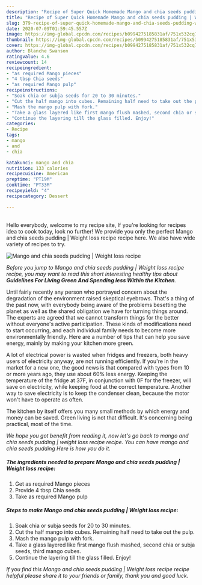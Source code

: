 ```yaml
---
description: "Recipe of Super Quick Homemade Mango and chia seeds pudding | Weight loss recipe"
title: "Recipe of Super Quick Homemade Mango and chia seeds pudding | Weight loss recipe"
slug: 379-recipe-of-super-quick-homemade-mango-and-chia-seeds-pudding-weight-loss-recipe
date: 2020-07-09T01:59:45.557Z
image: https://img-global.cpcdn.com/recipes/b0994275185831af/751x532cq70/mango-and-chia-seeds-pudding-weight-loss-recipe-recipe-main-photo.jpg
thumbnail: https://img-global.cpcdn.com/recipes/b0994275185831af/751x532cq70/mango-and-chia-seeds-pudding-weight-loss-recipe-recipe-main-photo.jpg
cover: https://img-global.cpcdn.com/recipes/b0994275185831af/751x532cq70/mango-and-chia-seeds-pudding-weight-loss-recipe-recipe-main-photo.jpg
author: Blanche Swanson
ratingvalue: 4.6
reviewcount: 14
recipeingredient:
- "as required Mango pieces"
- "4 tbsp Chia seeds"
- "as required Mango pulp"
recipeinstructions:
- "Soak chia or subja seeds for 20 to 30 minutes."
- "Cut the half mango into cubes. Remaining half need to take out the pulp."
- "Mash the mango pulp with fork."
- "Take a glass layered like first mango flush mashed, second chia or subja seeds, third mango cubes."
- "Continue the layering till the glass filled. Enjoy!"
categories:
- Recipe
tags:
- mango
- and
- chia

katakunci: mango and chia 
nutrition: 133 calories
recipecuisine: American
preptime: "PT19M"
cooktime: "PT33M"
recipeyield: "4"
recipecategory: Dessert

---
```

<br>
Hello everybody, welcome to my recipe site, If you're looking for recipes idea to cook today, look no further! We provide you only the perfect Mango and chia seeds pudding | Weight loss recipe recipe here. We also have wide variety of recipes to try.
<br>


![Mango and chia seeds pudding | Weight loss recipe](https://img-global.cpcdn.com/recipes/b0994275185831af/751x532cq70/mango-and-chia-seeds-pudding-weight-loss-recipe-recipe-main-photo.jpg)

<i>Before you jump to Mango and chia seeds pudding | Weight loss recipe recipe, you may want to read this short interesting healthy tips about 
<strong>Guidelines For Living Green And Spending less Within the Kitchen</strong>.</i>
</br>

Until fairly recently any person who portrayed concern about the degradation of the environment raised skeptical eyebrows. That's a thing of the past now, with everybody being aware of the problems besetting the planet as well as the shared obligation we have for turning things around. The experts are agreed that we cannot transform things for the better without everyone's active participation. These kinds of modifications need to start occurring, and each individual family needs to become more environmentally friendly. Here are a number of tips that can help you save energy, mainly by making your kitchen more green.

A lot of electrical power is wasted when fridges and freezers, both heavy users of electricity anyway, are not running efficiently. If you're in the market for a new one, the good news is that compared with types from 10 or more years ago, they use about 60% less energy. Keeping the temperature of the fridge at 37F, in conjunction with 0F for the freezer, will save on electricity, while keeping food at the correct temperature. Another way to save electricity is to keep the condenser clean, because the motor won't have to operate as often.

The kitchen by itself offers you many small methods by which energy and money can be saved. Green living is not that difficult. It's concerning being practical, most of the time.


<i>We hope you got benefit from reading it, now let's go back to mango and chia seeds pudding | weight loss recipe recipe. You can have mango and chia seeds pudding  Here is how you do it.
</i>

##### The ingredients needed to prepare Mango and chia seeds pudding | Weight loss recipe:

1. Get as required Mango pieces
1. Provide 4 tbsp Chia seeds
1. Take as required Mango pulp


##### Steps to make Mango and chia seeds pudding | Weight loss recipe:

1. Soak chia or subja seeds for 20 to 30 minutes.
1. Cut the half mango into cubes. Remaining half need to take out the pulp.
1. Mash the mango pulp with fork.
1. Take a glass layered like first mango flush mashed, second chia or subja seeds, third mango cubes.
1. Continue the layering till the glass filled. Enjoy!


<i>If you find this Mango and chia seeds pudding | Weight loss recipe recipe helpful please share it to your friends or family, thank you and good luck.</i>
